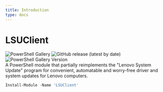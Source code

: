 ```yaml
---
title: Introduction
type: docs
---
```


# LSUClient

![PowerShell Gallery](https://img.shields.io/powershellgallery/dt/LSUClient?label=PowerShell%20Gallery&logo=Powershell&logoColor=FFFFFF&style=flat)
![GitHub release (latest by date)](https://img.shields.io/github/v/release/jantari/lsuclient?label=Latest&logo=github)
![PowerShell Gallery Version](https://img.shields.io/powershellgallery/v/lsuclient?label=Latest&logo=powershell&logoColor=FFF)  
A PowerShell module that partially reimplements the "Lenovo System Update" program for convenient,
automatable and worry-free driver and system updates for Lenovo computers.

```powershell
Install-Module -Name 'LSUClient'
```

